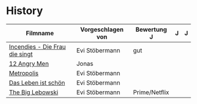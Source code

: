 # History

|Filmname                                                                   |Vorgeschlagen von|Bewertung J | J | J |
|---------------------------------------------------------------------------|-----------------|------|------|------|
|[Incendies - Die Frau die singt](https://www.imdb.com/title/tt1255953/)    |Evi Stöbermann   |gut   |      |      |
|[12 Angry Men](https://www.imdb.com/title/tt0050083/)                      |Jonas            |      |      |      |
|[Metropolis](https://www.imdb.com/title/tt0017136/)                        |Evi Stöbermann   |      |      |      |
|[Das Leben ist schön](https://www.imdb.com/title/tt0118799/)               |Evi Stöbermann   |      |      |      |
|[The Big Lebowski](https://www.imdb.com/title/tt0118715/)                  |Evi Stöbermann   |Prime/Netflix       |
